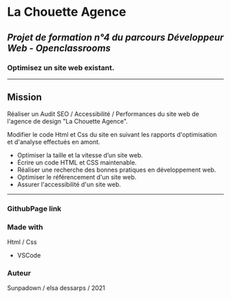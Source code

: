 # La Chouette Agence

## *Projet de formation n°4 du parcours Développeur Web - Openclassrooms*
### Optimisez un site web existant.

***

## Mission

Réaliser un Audit SEO / Accessibilité / Performances du site web de l'agence de design "La Chouette Agence".

Modifier le code Html et Css du site en suivant les rapports d'optimisation et d'analyse effectués en amont.


* Optimiser la taille et la vitesse d’un site web.
* Écrire un code HTML et CSS maintenable.
* Réaliser une recherche des bonnes pratiques en développement web.
* Optimiser le référencement d'un site web.
* Assurer l'accessibilité d'un site web.


***

### GithubPage link




### Made with

Html / Css 

* VSCode

### Auteur

Sunpadown / elsa dessarps / 2021
